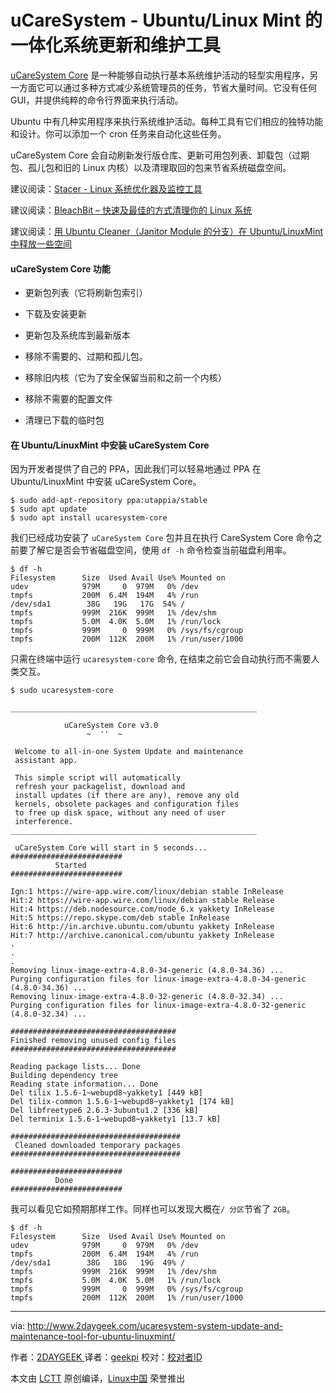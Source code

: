 uCareSystem - Ubuntu/Linux Mint 的一体化系统更新和维护工具
============================================================


[uCareSystem Core][2] 是一种能够自动执行基本系统维护活动的轻型实用程序，另一方面它可以通过多种方式减少系统管理员的任务，节省大量时间。它没有任何 GUI，并提供纯粹的命令行界面来执行活动。

Ubuntu 中有几种实用程序来执行系统维护活动。每种工具有它们相应的独特功能和设计。你可以添加一个 cron 任务来自动化这些任务。

uCareSystem Core 会自动刷新发行版仓库、更新可用包列表、卸载包（过期包、孤儿包和旧的 Linux 内核）以及清理取回的包来节省系统磁盘空间。

建议阅读：[Stacer - Linux 系统优化器及监控工具][3]

建议阅读：[BleachBit – 快速及最佳的方式清理你的 Linux 系统][4]

建议阅读：[用 Ubuntu Cleaner（Janitor Module 的分支）在 Ubuntu/LinuxMint 中释放一些空间][5]

#### uCareSystem Core 功能

*   更新包列表（它将刷新包索引）

*   下载及安装更新

*   更新包及系统库到最新版本

*   移除不需要的、过期和孤儿包。

*   移除旧内核（它为了安全保留当前和之前一个内核）

*   移除不需要的配置文件

*   清理已下载的临时包

#### 在 Ubuntu/LinuxMint 中安装 uCareSystem Core

因为开发者提供了自己的 PPA，因此我们可以轻易地通过 PPA 在 Ubuntu/LinuxMint 中安装 uCareSystem Core。

```
$ sudo add-apt-repository ppa:utappia/stable
$ sudo apt update
$ sudo apt install ucaresystem-core
```

我们已经成功安装了 `uCareSystem Core` 包并且在执行 CareSystem Core 命令之前要了解它是否会节省磁盘空间，使用 `df -h` 命令检查当前磁盘利用率。

```
$ df -h
Filesystem      Size  Used Avail Use% Mounted on
udev            979M     0  979M   0% /dev
tmpfs           200M  6.4M  194M   4% /run
/dev/sda1        38G   19G   17G  54% /
tmpfs           999M  216K  999M   1% /dev/shm
tmpfs           5.0M  4.0K  5.0M   1% /run/lock
tmpfs           999M     0  999M   0% /sys/fs/cgroup
tmpfs           200M  112K  200M   1% /run/user/1000
```

只需在终端中运行 `ucaresystem-core` 命令, 在结束之前它会自动执行而不需要人类交互。

```
$ sudo ucaresystem-core

_______________________________________________________

            uCareSystem Core v3.0                      
                 ~  ''  ~                              

 Welcome to all-in-one System Update and maintenance   
 assistant app.                                        

 This simple script will automatically         	     
 refresh your packagelist, download and                
 install updates (if there are any), remove any old    
 kernels, obsolete packages and configuration files    
 to free up disk space, without any need of user       
 interference.                    				     
_______________________________________________________

 uCareSystem Core will start in 5 seconds... 
#########################
          Started
#########################

Ign:1 https://wire-app.wire.com/linux/debian stable InRelease
Hit:2 https://wire-app.wire.com/linux/debian stable Release
Hit:4 https://deb.nodesource.com/node_6.x yakkety InRelease
Hit:5 https://repo.skype.com/deb stable InRelease
Hit:6 http://in.archive.ubuntu.com/ubuntu yakkety InRelease
Hit:7 http://archive.canonical.com/ubuntu yakkety InRelease
.
.
.
Removing linux-image-extra-4.8.0-34-generic (4.8.0-34.36) ...
Purging configuration files for linux-image-extra-4.8.0-34-generic (4.8.0-34.36) ...
Removing linux-image-extra-4.8.0-32-generic (4.8.0-32.34) ...
Purging configuration files for linux-image-extra-4.8.0-32-generic (4.8.0-32.34) ...

#####################################
Finished removing unused config files
#####################################

Reading package lists... Done
Building dependency tree       
Reading state information... Done
Del tilix 1.5.6-1~webupd8~yakkety1 [449 kB]
Del tilix-common 1.5.6-1~webupd8~yakkety1 [174 kB]
Del libfreetype6 2.6.3-3ubuntu1.2 [336 kB]
Del terminix 1.5.6-1~webupd8~yakkety1 [13.7 kB]

######################################
 Cleaned downloaded temporary packages
######################################

#########################
          Done
#########################
```

我可以看见它如预期那样工作。同样也可以发现大概在`/ 分区`节省了 `2GB`。   

```
$ df -h
Filesystem      Size  Used Avail Use% Mounted on
udev            979M     0  979M   0% /dev
tmpfs           200M  6.4M  194M   4% /run
/dev/sda1        38G   18G   19G  49% /
tmpfs           999M  216K  999M   1% /dev/shm
tmpfs           5.0M  4.0K  5.0M   1% /run/lock
tmpfs           999M     0  999M   0% /sys/fs/cgroup
tmpfs           200M  112K  200M   1% /run/user/1000
```

--------------------------------------------------------------------------------

via: http://www.2daygeek.com/ucaresystem-system-update-and-maintenance-tool-for-ubuntu-linuxmint/

作者：[2DAYGEEK  ][a]
译者：[geekpi](https://github.com/geekpi)
校对：[校对者ID](https://github.com/校对者ID)

本文由 [LCTT](https://github.com/LCTT/TranslateProject) 原创编译，[Linux中国](https://linux.cn/) 荣誉推出

[a]:http://www.2daygeek.com/author/2daygeek/
[1]:http://www.2daygeek.com/author/2daygeek/
[2]:https://github.com/cerebrux/uCareSystem
[3]:http://www.2daygeek.com/stacer-linux-system-optimizer-and-monitoring-tool/
[4]:http://www.2daygeek.com/bleachbit-system-cleaner-on-ubuntu-debian-fedora-opensuse-arch-linux-mint/
[5]:http://www.2daygeek.com/ubuntu-cleaner-system-cleaner-ubuntu-tweak-alternative-janitor/
